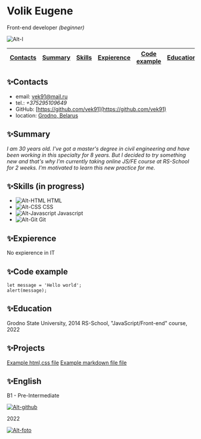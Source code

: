# **Volik Eugene** 
Front-end developer _(beginner)_

![Alt-I](./D:\Волик\html\i.jpg)

| [Contacts](✨Contacts) | [Summary](✨Summary) | [Skills](✨Skills) | [Expierence](✨Expierence) | [Code example](✨Code-example)  |  [Education](✨Education)  |  [English](✨English)  |
| ---------- | ----------|----------| -------------|---------------- |---------------|-------------|


## ✨Contacts

- email:  [vek91@mail.ru](mailto:vek91@mail.ru)
- tel.: _+375295109649_
- GitHub: [https://github.com/vek91](https://github.com/vek91)
- location: [Grodno, Belarus]

## ✨Summary

_I am 30 years old.  I've got a master's degree in civil engineering and have been working in this specialty for 8 years. But I decided to try something new and that's why I'm currently taking online JS/FE course at RS-School for 2 weeks. I'm motivated to learn this new practice for me._

## ✨Skills (in progress)

- ![Alt-HTML](https://.png) HTML
- ![Alt-CSS](https:///.png) CSS
- ![Alt-Javascript](https:///.png) Javascript
- ![Alt-Git](https:///.png) Git

## ✨Expierence
No expierence in IT

## ✨Code example
```
let message = 'Hello world';
alert(message);
```

## ✨Education

Grodno State University, 2014
RS-School, "JavaScript/Front-end" course, 2022

## ✨Projects

[Example html,css file]
[Example markdown file file]


## ✨English

B1 - Pre-Intermediate 


[![Alt-github](https://pngimg.com/uploads/github/github_PNG83.png)](https://github.com/vek91)

2022

[![Alt-foto](https://rs.school/images/rs_school_js.svg)](https://rs.school/js/)



[Grodno, Belarus]:[https://www.google.com/maps/place/Гродно/@53.6840872,23.780812,12z/data=!3m1!4b1!4m5!3m4!1s0x46dfd64beac55d1d:0xf013fd26569718c0!8m2!3d53.6687634!4d23.8222673?hl=ru]
[Example html,css file]:(https://vek91.github.io/rsschool-cv/)
[Example markdown file file]:(https://vek91.github.io/rsschool-cv/cv)
